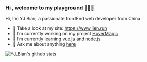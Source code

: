 ### Hi , welcome to my playground 👋👋👋

Hi, I'm YJ Bian, a passionate frontEnd web developer from China.

- 💯 Take a look at my site: https://www.lien.run
- 🔭 I’m currently working on my project [HoverMagic](<https://github.com/HoverMagic>)
- 🌱 I’m currently learning [vue.js](https://github.com/vuejs/vue) and [node.js](https://github.com/nodejs/node)
- 💬 Ask me about anything [here](https://github.com/isArtJay/isArtJay/issues)

![YJ_Bian's github stats](https://github-readme-stats.vercel.app/api?username=isArtJay&show_icons=true&hide_border=true)